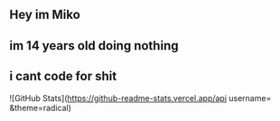 ## Hey im Miko 
## im 14 years old doing nothing
## i cant code for shit

![GitHub Stats](https://github-readme-stats.vercel.app/api username= &theme=radical)
